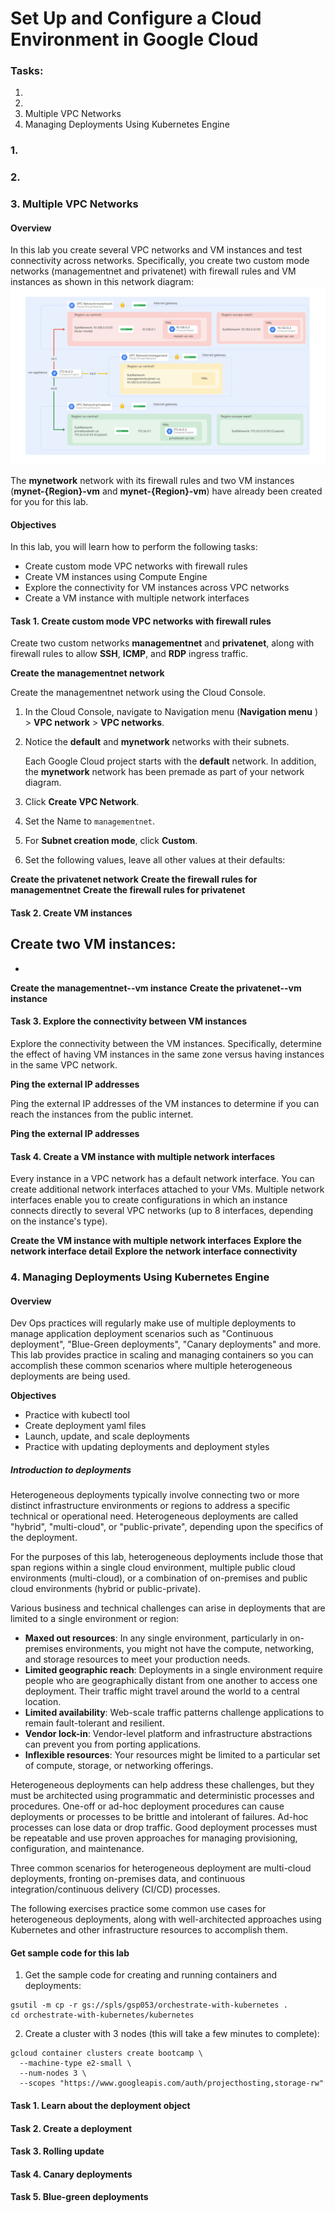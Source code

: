 # Set Up and Configure a Cloud Environment in Google Cloud

### Tasks:

1.
2.
3. Multiple VPC Networks
4. Managing Deployments Using Kubernetes Engine 

### 1.

### 2.

### 3. Multiple VPC Networks

#### Overview

In this lab you create several VPC networks and VM instances and test connectivity across networks. Specifically, you create two custom mode networks (managementnet and privatenet) with firewall rules and VM instances as shown in this network diagram:
![Alt text](./image.png)

The **mynetwork** network with its firewall rules and two VM instances (**mynet-{Region}-vm** and **mynet-{Region}-vm**) have already been created for you for this lab.

#### Objectives

In this lab, you will learn how to perform the following tasks:

- Create custom mode VPC networks with firewall rules
- Create VM instances using Compute Engine
- Explore the connectivity for VM instances across VPC networks
- Create a VM instance with multiple network interfaces

#### Task 1. Create custom mode VPC networks with firewall rules

Create two custom networks **managementnet** and **privatenet**, along with firewall rules to allow **SSH**, **ICMP**, and **RDP** ingress traffic.

**Create the managementnet network**

Create the managementnet network using the Cloud Console.

1. In the Cloud Console, navigate to Navigation menu (**Navigation menu** ) > **VPC network** > **VPC networks**.

2. Notice the **default** and **mynetwork** networks with their subnets.
   
   Each Google Cloud project starts with the **default** network. In addition, the **mynetwork** network has been premade as part of your network diagram.

3. Click **Create VPC Network**.

4. Set the Name to ``managementnet``.

5. For **Subnet creation mode**, click **Custom**.

6. Set the following values, leave all other values at their defaults:

**Create the privatenet network**
**Create the firewall rules for managementnet**
**Create the firewall rules for privatenet**

#### Task 2. Create VM instances

Create two VM instances:
-

-

**Create the managementnet--vm instance**
**Create the privatenet--vm instance**

#### Task 3. Explore the connectivity between VM instances

Explore the connectivity between the VM instances. Specifically, determine the effect of having VM instances in the same zone versus having instances in the same VPC network.

**Ping the external IP addresses**

Ping the external IP addresses of the VM instances to determine if you can reach the instances from the public internet.

**Ping the external IP addresses**

#### Task 4. Create a VM instance with multiple network interfaces

Every instance in a VPC network has a default network interface. You can create additional network interfaces attached to your VMs. Multiple network interfaces enable you to create configurations in which an instance connects directly to several VPC networks (up to 8 interfaces, depending on the instance's type).

**Create the VM instance with multiple network interfaces**
**Explore the network interface detail**
**Explore the network interface connectivity**

### 4. Managing Deployments Using Kubernetes Engine

#### Overview

Dev Ops practices will regularly make use of multiple deployments to manage application deployment scenarios such as "Continuous deployment", "Blue-Green deployments", "Canary deployments" and more. This lab provides practice in scaling and managing containers so you can accomplish these common scenarios where multiple heterogeneous deployments are being used.

**Objectives**

- Practice with kubectl tool
- Create deployment yaml files
- Launch, update, and scale deployments
- Practice with updating deployments and deployment styles

##### Introduction to deployments

Heterogeneous deployments typically involve connecting two or more distinct infrastructure environments or regions to address a specific technical or operational need. Heterogeneous deployments are called "hybrid", "multi-cloud", or "public-private", depending upon the specifics of the deployment.

For the purposes of this lab, heterogeneous deployments include those that span regions within a single cloud environment, multiple public cloud environments (multi-cloud), or a combination of on-premises and public cloud environments (hybrid or public-private).

Various business and technical challenges can arise in deployments that are limited to a single environment or region:

- **Maxed out resources**: In any single environment, particularly in on-premises environments, you might not have the compute, networking, and storage resources to meet your production needs.
- **Limited geographic reach**: Deployments in a single environment require people who are geographically distant from one another to access one deployment. Their traffic might travel around the world to a central location.
- **Limited availability**: Web-scale traffic patterns challenge applications to remain fault-tolerant and resilient.
- **Vendor lock-in**: Vendor-level platform and infrastructure abstractions can prevent you from porting applications.
- **Inflexible resources**: Your resources might be limited to a particular set of compute, storage, or networking offerings.

Heterogeneous deployments can help address these challenges, but they must be architected using programmatic and deterministic processes and procedures. One-off or ad-hoc deployment procedures can cause deployments or processes to be brittle and intolerant of failures. Ad-hoc processes can lose data or drop traffic. Good deployment processes must be repeatable and use proven approaches for managing provisioning, configuration, and maintenance.

Three common scenarios for heterogeneous deployment are multi-cloud deployments, fronting on-premises data, and continuous integration/continuous delivery (CI/CD) processes.

The following exercises practice some common use cases for heterogeneous deployments, along with well-architected approaches using Kubernetes and other infrastructure resources to accomplish them.

#### Get sample code for this lab

1. Get the sample code for creating and running containers and deployments:

```
gsutil -m cp -r gs://spls/gsp053/orchestrate-with-kubernetes .
cd orchestrate-with-kubernetes/kubernetes
```

2. Create a cluster with 3 nodes (this will take a few minutes to complete):

```
gcloud container clusters create bootcamp \
  --machine-type e2-small \
  --num-nodes 3 \
  --scopes "https://www.googleapis.com/auth/projecthosting,storage-rw"
```

#### Task 1. Learn about the deployment object

#### Task 2. Create a deployment

#### Task 3. Rolling update

#### Task 4. Canary deployments

#### Task 5. Blue-green deployments